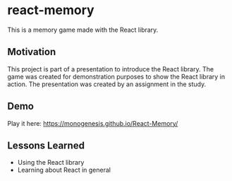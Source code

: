 # react-memory

This is a memory game made with the React library.


## Motivation

This project is part of a presentation to introduce the React library. The game was created for demonstration purposes to show the React library in action. The presentation was created by an assignment in the study.

  
## Demo

Play it here: https://monogenesis.github.io/React-Memory/

  
## Lessons Learned

- Using the React library
- Learning about React in general

